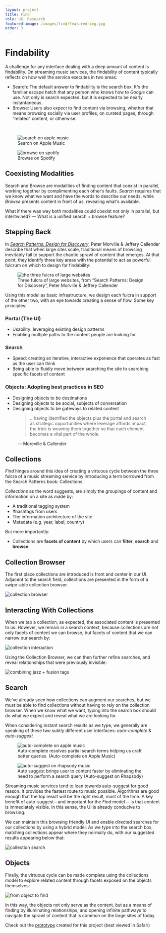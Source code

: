 ```yaml
---
layout: project
title: Find
role: UX, Research
featured-image: /images/find/featured-img.jpg
order: 3
---
```


# Findability

A challenge for any interface dealing with a deep amount of content is findability. On streaming music services, the findability of content typically reflects on how well the service executes in two areas:

  * Search: The default answer to findability is the search box. It's the familiar escape hatch that any person who knows how to <em>Google</em> can use. Not only is search expected, but it is expected to be nearly instantaneous.
  * Browse: Users also expect to find content via browsing, whether that means browsing socially via user profiles, on curated pages, through “related” content, or otherwise.

<br>
<div class="img-collection-row">

  <div class="full img-collection-item">
    <figure class="full">
      <img class="light-border" src="/images/find/apple-music-search.jpg" alt="search on apple music">
      <figcaption>Search on Apple Music</figcaption>
    </figure>
  </div>

  <div class="full img-collection-item">
    <figure class="full">
      <img src="/images/find/spotify-browse.jpg" alt="browse on spotify">
      <figcaption>Browse on Spotify</figcaption>
    </figure>
  </div>

</div>


## Coexisting Modalities

Search and Browse are modalities of finding content that coexist in parallel, working together by complimenting each other’s faults. <em>Search</em> requires that we know what we want and have the words to describe our needs, while <em>Browse</em> presents content in front of us, revealing what's available.

What if there was way both modalities could coexist not only in parallel, but intertwined? — What is a unified search + browse feature?

## Stepping Back

In <a href="http://searchpatterns.org/" target="_blank"><em>Search Patterns: Design for Discovery</em></a>, Peter Morville & Jeffery Callender describe that when large sites scale, traditional means of browsing inevitably fail to support the chaotic sprawl of content that emerges. At that point, they identify three key areas with the potential to act as powerful fulcrum on which to design for findability:

<figure class="full">
  <img class="full" src="/images/find/three-fulcra.jpg" alt="the three fulcra of large websites">
  <figcaption>Three fulcra of large websites, from “Search Patterns: Design for Discovery”, Peter Morville & Jeffery Callender</figcaption>
</figure>


Using this model as basic infrastructure, we design each fulcra in support of the other two, with an eye towards creating a sense of flow. Some key principles:

### Portal (The UI)
  * Usability: leveraging existing design patterns
  * Enabling multiple paths to the content people are looking for

### Search
  * Speed: creating an iterative, interactive experience that operates as fast as the user can think
  * Being able to fluidly move between searching the site to searching specific facets of content

### Objects: Adopting best practices in SEO
  * Designing objects to be destinations
  * Designing objects to be social, subjects of conversation
  * Designing objects to be gateways to related content


<figure>
  <blockquote> …having identified the objects plus the portal and search as strategic opportunities where leverage affords impact, the trick is weaving them together so that each element becomes a vital part of the whole.</blockquote>
  <figcaption>— Moreville & Callender</figcaption>
</figure>


## Collections



<em>Find</em> hinges around this idea of creating a virtuous cycle between the three fulcra of a music streaming service by introducing a term borrowed from the Search Patterns book: Collections.

<em>Collections</em> as the word suggests, are simply the groupings of content and information on a site as made by:

  * A traditional tagging system
  * #hashtags from users
  * The information architecture of the site
  * Metadata (e.g. year, label, country)

But more importantly:

  * Collections are <strong>facets of content</strong> by which users can <strong>filter</strong>, <strong>search</strong> and <strong>browse</strong>.

## Collection Browser

The first place collections are introduced is front and center in our UI. Adjacent to the search field, collections are presented in the form of a swipe-able collection browser.

<img src="/images/find/collection-browser.gif" alt="collection browser">

## Interacting With Collections

When we tap a collection, as expected, the associated content is presented to us. However, we remain in a search context, because collections are not only facets of content we can browse, but facets of content that we can narrow our search by:

<img src="/images/find/collection-interaction.gif" alt="collection interaction">

Using the Collection Browser, we can then further refine searches, and reveal relationships that were previously invisible:

<img src="/images/find/combine-tags-jazz+fusion.gif" alt="combining jazz + fusion tags">

## Search

We’ve already seen how collections can augment our searches, but we must be able to find collections without having to rely on the collection browser. When we know what we want, typing into the search box should do what we expect and reveal what we are looking for.

When considering instant search results as we type, we generally are speaking of these two subtly different user interfaces: <em>auto-complete</em> & <em>auto-suggest</em>


<div class="img-collection-row">

  <div class="full img-collection-item">
    <figure class="full">
    <img class="light-border" src="/images/find/appleMusic_autocomplete.gif" alt="auto-complete on apple music">
    <figcaption>Auto-complete resolves partial search terms helping us craft better queries. (Auto-complete on Apple Music)</figcaption>
    </figure>
  </div>

  <div class="full img-collection-item">
    <figure class="full">
    <img class="light-border" src="/images/find/napster_autosuggest.gif" alt="auto-suggest on rhapsody music">
    <figcaption>Auto suggest brings user to content faster by eliminating the need to perform a search query (Auto-suggest on Rhapsody)</figcaption>
    </figure>
  </div>
</div>

Streaming music services tend to lean towards auto-suggest for good reason. It provides the fastest route to music possible. Algorithms are good enough that the top result will be the right result, most of the time. A key benefit of auto-suggest—and important for the <em>Find</em> model— is that content is immediately visible. In this sense, the UI is already conducive to browsing.

We can maintain this browsing friendly UI and enable directed searches for our collections by using a hybrid model. As we type into the search box, matching collections appear where they normally do, with our suggested results appearing below that:

<img src="/images/find/collection-search.gif" alt="collection search">

## Objects

Finally, the virtuous cycle can be made complete using the collections model to explore related content through facets exposed on the objects themselves:

<img src="/images/find/object-to-find.gif" alt="from object to find">

In this way, the objects not only serve as the content, but as a means of finding by illuminating relationships, and opening infinite pathways to navigate the sprawl of content that is common on the large sites of today.

Check out the [prototype](http://share.framerjs.com/pdwq9lxp4rya/) created for this project (best viewed in Safari)
